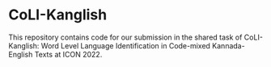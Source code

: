 # CoLI-Kanglish

This repository contains code for our submission in the shared task of CoLI-Kanglish: Word Level Language Identification in Code-mixed Kannada-English Texts at ICON 2022. 
